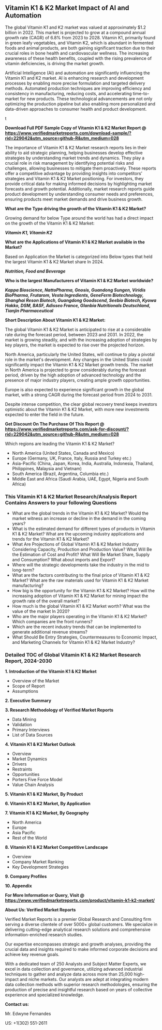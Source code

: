 <h2>Vitamin K1 & K2 Market Impact of AI and Automation</h2><p>The global Vitamin K1 and K2 market was valued at approximately $1.2 billion in 2022. This market is projected to grow at a compound annual growth rate (CAGR) of 6.8% from 2023 to 2028. Vitamin K1, primarily found in green leafy vegetables, and Vitamin K2, which is abundant in fermented foods and animal products, are both gaining significant traction due to their crucial roles in bone health and cardiovascular wellness. The increasing awareness of these health benefits, coupled with the rising prevalence of vitamin deficiencies, is driving the market growth.</p><p>Artificial Intelligence (AI) and automation are significantly influencing the Vitamin K1 and K2 market. AI is enhancing research and development processes by enabling more precise formulation and targeted delivery methods. Automated production techniques are improving efficiency and consistency in manufacturing, reducing costs, and accelerating time-to-market for new products. These technological advancements are not only optimizing the production pipeline but also enabling more personalized and data-driven approaches to consumer health and product development.</p>t</p><p id="" class=""><strong>Download Full PDF Sample Copy of Vitamin K1 & K2 Market Report @ <a href="https://www.verifiedmarketreports.com/download-sample/?rid=229042&utm_source=github-R&utm_medium=028" target="_blank">https://www.verifiedmarketreports.com/download-sample/?rid=229042&utm_source=github-R&utm_medium=028</a></strong></p><p>The importance of&nbsp;Vitamin K1 & K2 Market research reports lies in their ability to aid strategic planning, helping businesses develop effective strategies by understanding market trends and dynamics. They play a crucial role in risk management by identifying potential risks and challenges, allowing businesses to mitigate them proactively. These reports offer a competitive advantage by providing insights into competitors' strategies and Vitamin K1 & K2 Market positioning. For investors, they provide critical data for making informed decisions by highlighting market forecasts and growth potential. Additionally, market research reports guide product development by understanding consumer needs and preferences, ensuring products meet market demands and drive business growth.</p><p><strong>What are the&nbsp;Type driving the growth of the Vitamin K1 & K2 Market?</strong></p><p id="" class="">Growing demand for below Type around the world has had a direct impact on the growth of the Vitamin K1 & K2 Market:</p><em><strong>Vitamin K1, Vitamin K2</strong></em></p><strong>What are the&nbsp;Applications&nbsp;of Vitamin K1 & K2 Market available in the Market?</strong></p><p id="" class="">Based on Application the Market is categorized into Below types that held the largest Vitamin K1 & K2 Market share In 2024.</p><em><strong>Nutrition, Food and Beverage</strong></em></p><strong>Who is the largest Manufacturers of Vitamin K1 & K2 Market worldwide?</strong></p><p><em><strong>Kappa Bioscience, NattoPharma, Gnosis, Guandong Sungen, Viridis BioPharma, Frutarom, Vesta Ingredients, GeneFerm Biotechnology, Shanghai Reson Biotech, Guangdong Goodscend, Seebio Biotech, Kyowa Hakko, DSM, BASF, Adisseo France, Glanbia Nutritionals Deutschland, Tianjin Pharmaceutical</strong></em></p><p id="" class=""><strong>Short Description About Vitamin K1 & K2 Market:</strong></p><p>The global Vitamin K1 & K2 Market is anticipated to rise at a considerable rate during the forecast period, between 2023 and 2031. In 2022, the market is growing steadily, and with the increasing adoption of strategies by key players, the market is expected to rise over the projected horizon.</p><p>North America, particularly the United States, will continue to play a pivotal role in the market's development. Any changes in the United States could significantly impact the Vitamin K1 & K2 Market growth trends. The market in North America is projected to grow considerably during the forecast period, driven by the high adoption of advanced technology and the presence of major industry players, creating ample growth opportunities.</p><p>Europe is also expected to experience significant growth in the global market, with a strong CAGR during the forecast period from 2024 to 2031.</p><p>Despite intense competition, the clear global recovery trend keeps investors optimistic about the Vitamin K1 & K2 Market, with more new investments expected to enter the field in the future.</p><p id="" class=""><strong>Get Discount On The Purchase Of This Report @ <a href="https://www.verifiedmarketreports.com/ask-for-discount/?rid=229042&utm_source=github-R&utm_medium=028" target="_blank">https://www.verifiedmarketreports.com/ask-for-discount/?rid=229042&utm_source=github-R&utm_medium=028</a></strong></p>Which regions are leading the Vitamin K1 & K2 Market?</p><ul><li>North America (United States, Canada and Mexico)</li><li>Europe (Germany, UK, France, Italy, Russia and Turkey etc.)</li><li>Asia-Pacific (China, Japan, Korea, India, Australia, Indonesia, Thailand, Philippines, Malaysia and Vietnam)</li><li>South America (Brazil, Argentina, Columbia etc.)</li><li>Middle East and Africa (Saudi Arabia, UAE, Egypt, Nigeria and South Africa)</li></ul><h3 id="" class="">This Vitamin K1 & K2 Market Research/Analysis Report Contains Answers to your following Questions</h3><ul><li>What are the global trends in the Vitamin K1 & K2 Market? Would the market witness an increase or decline in the demand in the coming years?</li><li>What is the estimated demand for different types of products in Vitamin K1 & K2 Market? What are the upcoming industry applications and trends for the Vitamin K1 & K2 Market?</li><li>What Are Projections of Global Vitamin K1 & K2 Market Industry Considering Capacity, Production and Production Value? What Will Be the Estimation of Cost and Profit? What Will Be Market Share, Supply and Consumption? What about imports and Export?</li><li>Where will the strategic developments take the industry in the mid to long-term?</li><li>What are the factors contributing to the final price of Vitamin K1 & K2 Market? What are the raw materials used for Vitamin K1 & K2 Market manufacturing?</li><li>How big is the opportunity for the Vitamin K1 & K2 Market? How will the increasing adoption of Vitamin K1 & K2 Market for mining impact the growth rate of the overall market?</li><li>How much is the global Vitamin K1 & K2 Market worth? What was the value of the market In 2020?</li><li>Who are the major players operating in the Vitamin K1 & K2 Market? Which companies are the front runners?</li><li>Which are the recent industry trends that can be implemented to generate additional revenue streams?</li><li>What Should Be Entry Strategies, Countermeasures to Economic Impact, and Marketing Channels for Vitamin K1 & K2 Market Industry?</li></ul><h3 id="" class="">Detailed TOC of Global Vitamin K1 & K2 Market Research Report, 2024-2030</h3><p id="" class=""><strong>1. Introduction of the Vitamin K1 & K2 Market</strong></p><ul><li>Overview of the Market</li><li>Scope of Report</li><li>Assumptions</li></ul><p id="" class=""><strong>2. Executive Summary</strong></p><p id="" class=""><strong>3. Research Methodology of Verified Market Reports</strong></p><ul><li>Data Mining</li><li>Validation</li><li>Primary Interviews</li><li>List of Data Sources</li></ul><p id="" class=""><strong>4. Vitamin K1 & K2 Market Outlook</strong></p><ul><li>Overview</li><li>Market Dynamics</li><li>Drivers</li><li>Restraints</li><li>Opportunities</li><li>Porters Five Force Model</li><li>Value Chain Analysis</li></ul><p id="" class=""><strong>5. Vitamin K1 & K2 Market, By Product</strong></p><p id="" class=""><strong>6. Vitamin K1 & K2 Market, By Application</strong></p><p id="" class=""><strong>7. Vitamin K1 & K2 Market, By Geography</strong></p><ul><li>North America</li><li>Europe</li><li>Asia Pacific</li><li>Rest of the World</li></ul><p id="" class=""><strong>8. Vitamin K1 & K2 Market Competitive Landscape</strong></p><ul><li>Overview</li><li>Company Market Ranking</li><li>Key Development Strategies</li></ul><p id="" class=""><strong>9. Company Profiles</strong></p><p id="" class=""><strong>10. Appendix</strong></p><p id="" class=""><strong>For More Information or Query, Visit @ <a href="https://www.verifiedmarketreports.com/product/vitamin-k1-k2-market/" target="_blank">https://www.verifiedmarketreports.com/product/vitamin-k1-k2-market/</a></strong></p><p id="" class=""><strong>About Us: Verified Market Reports</strong></p><p id="" class="">Verified Market Reports is a premier Global Research and Consulting firm serving a diverse clientele of over 5000+ global customers. We specialize in delivering cutting-edge analytical research solutions and comprehensive information-enriched research studies.</p><p id="" class="">Our expertise encompasses strategic and growth analyses, providing the crucial data and insights required to make informed corporate decisions and achieve key revenue goals.</p><p id="" class="">With a dedicated team of 250 Analysts and Subject Matter Experts, we excel in data collection and governance, utilizing advanced industrial techniques to gather and analyze data across more than 25,000 high-impact and niche markets. Our analysts are adept at integrating modern data collection methods with superior research methodologies, ensuring the production of precise and insightful research based on years of collective experience and specialized knowledge.</p><p id="" class=""><strong>Contact us:</strong></p><p id="" class="">Mr. Edwyne Fernandes</p><p id="" class="">US: +1(302) 551-2611</p>